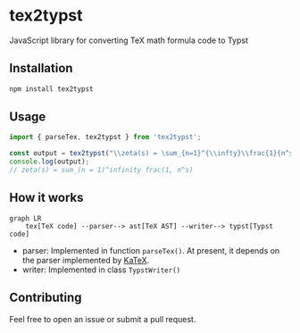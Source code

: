 # tex2typst
JavaScript library for converting TeX math formula code to Typst

## Installation

```bash
npm install tex2typst
```

## Usage

```javascript
import { parseTex, tex2typst } from 'tex2typst';

const output = tex2typst("\\zeta(s) = \sum_{n=1}^{\\infty}\\frac{1}{n^s}");
console.log(output);
// zeta(s) = sum_(n = 1)^infinity frac(1, n^s)
```

## How it works

```mermaid
graph LR
    tex[TeX code] --parser--> ast[TeX AST] --writer--> typst[Typst code]
```

- parser: Implemented in function `parseTex()`. At present, it depends on the parser implemented by [KaTeX](https://github.com/KaTeX/KaTeX).
- writer: Implemented in class `TypstWriter()`

## Contributing

Feel free to open an issue or submit a pull request.
